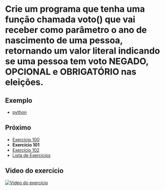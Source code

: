 # Crie um programa que tenha uma função chamada voto() que vai receber como parâmetro o ano de nascimento de uma pessoa, retornando um valor literal indicando se uma pessoa tem voto NEGADO, OPCIONAL e OBRIGATÓRIO nas eleições.

## Exemplo

- [python](python)

## Próximo

- [Exercício 100](../100)
- **Exercício 101**
- [Exercício 102](../102)
- [Lista de Exercicios](../)

## Video do exercício

[![Video do exercício](https://img.youtube.com/vi/czDcimdc3GU/maxresdefault.jpg)](https://youtu.be/czDcimdc3GU)